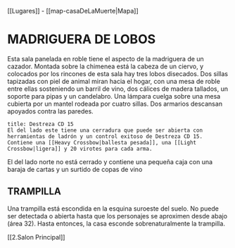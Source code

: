 [[Lugares]]  -  [[map-casaDeLaMuerte|Mapa]]
# MADRIGUERA DE LOBOS

Esta sala panelada en roble tiene el aspecto de la madriguera de un cazador. Montada sobre la chimenea está la cabeza de un ciervo, y colocados por los rincones de esta sala hay tres lobos disecados. 
Dos sillas tapizadas con piel de animal miran hacia el hogar, con una mesa de roble entre ellas sosteniendo un barril de vino, dos cálices de madera tallados, un soporte para pipas y un candelabro. 
Una lámpara cuelga sobre una mesa cubierta por un mantel rodeada por cuatro sillas. Dos armarios descansan apoyados contra las paredes. 

```ad-success
title: Destreza CD 15
El del lado este tiene una cerradura que puede ser abierta con herramientas de ladrón y un control exitoso de Destreza CD 15. Contiene una [[Heavy Crossbow|ballesta pesada]], una [[Light Crossbow|ligera]] y 20 virotes para cada arma.
``` 

El del lado norte no está cerrado y contiene una pequeña caja con una baraja de cartas y un surtido de copas de vino

## TRAMPILLA
Una trampilla está escondida en la esquina suroeste del suelo. No puede ser detectada o abierta hasta que los personajes se aproximen desde abajo (área 32). Hasta entonces, la casa esconde sobrenaturalmente la trampilla.

[[2.Salon Principal]]
